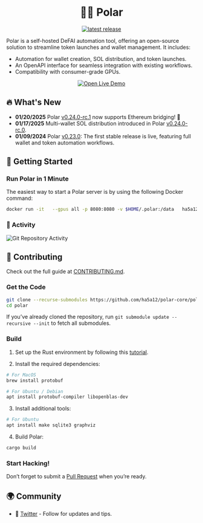 
<div align="center">

# 🐻‍❄️ Polar

[![latest release](https://shields.io/github/v/release/ha5a12/polar-core)](v1.2.1)
</div>

Polar is a self-hosted DeFAI automation tool, offering an open-source solution to streamline token launches and wallet management. It includes:
* Automation for wallet creation, SOL distribution, and token launches.
* An OpenAPI interface for seamless integration with existing workflows.
* Compatibility with consumer-grade GPUs.

<p align="center">
  <a target="_blank" href="https://polardefai.com/"><img alt="Open Live Demo" src="https://img.shields.io/badge/OPEN_LIVE_DEMO-blue?logo=xcode&style=for-the-badge&logoColor=green"></a>
</p>

## 🔥 What's New
* **01/20/2025** Polar [v0.24.0-rc.1](https://github.com/ha5a12/polar-core/releases/tag/v0.24.0-rc.1) now supports Ethereum bridging! 🚀
* **01/17/2025** Multi-wallet SOL distribution introduced in Polar [v0.24.0-rc.0](https://github.com/ha5a12/polar-core/releases/tag/v0.24.0-rc.0).
* **01/09/2024** Polar [v0.23.0](https://github.com/ha5a12/polar-core/releases/tag/v0.23.0): The first stable release is live, featuring full wallet and token automation workflows.

## 👋 Getting Started

### Run Polar in 1 Minute
The easiest way to start a Polar server is by using the following Docker command:

```bash
docker run -it   --gpus all -p 8080:8080 -v $HOME/.polar:/data   ha5a12/polar-core   serve --network mainnet --device cuda
```

### 🔆 Activity

![Git Repository Activity](https://repobeats.axiom.co/api/embed/e4ef0fbd12e586ef9ea7d72d1fb4f5c5b88d78d5.svg "Repobeats analytics image")

## 🤝 Contributing

Check out the full guide at [CONTRIBUTING.md](https://github.com/ha5a12/polar-core/polar/blob/main/CONTRIBUTING.md).

### Get the Code

```bash
git clone --recurse-submodules https://github.com/ha5a12/polar-core/polar
cd polar
```

If you’ve already cloned the repository, run `git submodule update --recursive --init` to fetch all submodules.

### Build

1. Set up the Rust environment by following this [tutorial](https://www.rust-lang.org/learn/get-started).

2. Install the required dependencies:
```bash
# For MacOS
brew install protobuf

# For Ubuntu / Debian
apt install protobuf-compiler libopenblas-dev
```

3. Install additional tools:
```bash
# For Ubuntu
apt install make sqlite3 graphviz
```

4. Build Polar:
```bash
cargo build
```

### Start Hacking!
Don’t forget to submit a [Pull Request](https://github.com/ha5a12/polar-core/compare) when you’re ready.

## 🌍 Community
- 🎤 [Twitter](https://x.com/PolardotAI) - Follow for updates and tips.
